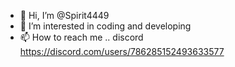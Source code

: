 - 👋 Hi, I’m @Spirit4449
- 👀 I’m interested in coding and developing
- 📫 How to reach me .. discord https://discord.com/users/786285152493633577

<!---
Spirit4449/Spirit4449 is a ✨ special ✨ repository because its `README.md` (this file) appears on your GitHub profile.
You can click the Preview link to take a look at your changes.
--->

